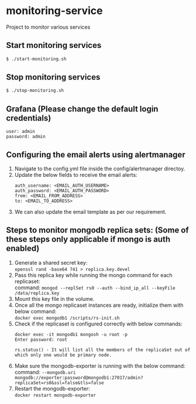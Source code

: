 # monitoring-service
Project to monitor various services

## Start monitoring services
```bash
$ ./start-monitoring.sh
```

## Stop monitoring services
```bash
$ ./stop-monitoring.sh
```

## Grafana (Please change the default login credentials)
```
user: admin
password: admin
```

## Configuring the email alerts using alertmanager
1. Navigate to the config.yml file inside the config/alertmanager directoy.
1. Update the below fields to receive the email alerts:
   ```
   auth_username: <EMAIL_AUTH_USERNAME>
   auth_password: <EMAIL_AUTH_PASSWORD>
   from: <EMAIL_FROM_ADDRESS>
   to: <EMAIL_TO_ADDRESS>
   ```
1. We can also update the email template as per our requirement.

## Steps to monitor mongodb replica sets: (Some of these steps only applicable if mongo is auth enabled)
1. Generate a shared secret key: <br />
	`openssl rand -base64 741 > replica.key.devel`
1. Pass this replica key while running the mongo command for each replicaset: <br />
	command: `mongod --replSet rs0 --auth --bind_ip_all --keyFile /data/replica.key`
1. Mount this key file in the volume.
1. Once all the mongo replicaset instances are ready, initialize them with below command: <br /> 
	`docker exec mongodb1 /scripts/rs-init.sh`
1. Check if the replicaset is configured correctly with below commands: <br />
	```
   docker exec -it mongodb1 mongosh -u root -p
	Enter password: root
	
   rs.status() - It will list all the members of the replicaSet out of which only one would be primary node.
   ```
1. Make sure the mongodb-exporter is running with the below command: <br />
	command: `--mongodb.uri mongodb://exporter:password@mongodb1:27017/admin?replicaSet=rs0&ssl=false&tls=false`
1. Restart the mongodb-exporter: <br />
	`docker restart mongodb-exporter`
